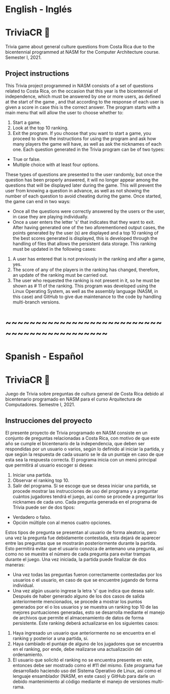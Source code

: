 # English - Inglés
# TriviaCR 🥇
Trivia game about general culture questions from Costa Rica due to the bicentennial programmed at NASM for the Computer Architecture course. Semester I, 2021.

## Project instructions
This Trivia project programmed in NASM consists of a set of questions related to Costa Rica, on the occasion that this year is the bicentennial of independence, which must be answered by one or more users, as defined at the start of the game , and that according to the response of each user is given a score in case this is the correct answer.
The program starts with a main menu that will allow the user to choose whether to:
1. Start a game.
2. Look at the top 10 ranking.
3. Exit the program.
If you choose that you want to start a game, you proceed to show the instructions for using the program and ask how many players the game will have, as well as ask the nicknames of each one.
Each question generated in the Trivia program can be of two types:
* True or false.
* Multiple choice with at least four options.

These types of questions are presented to the user randomly, but once the question has been properly answered, it will no longer appear among the questions that will be displayed later during the game. This will prevent the user from knowing a question in advance, as well as not showing the number of each question to avoid cheating during the game.
Once started, the game can end in two ways:
* Once all the questions were correctly answered by the users or the user, in case they are playing individually.
* Once a user enters the letter 's' that indicates that they want to exit.
After having generated one of the two aforementioned output cases, the points generated by the user (s) are displayed and a top 10 ranking of the best scores generated is displayed, this is developed through the handling of files that allows the persistent data storage. This ranking must be updated in the following cases:
1. A user has entered that is not previously in the ranking and after a game, yes.
2. The score of any of the players in the ranking has changed, therefore, an update of the ranking must be carried out.
3. The user who requested the ranking is not present in it, so he must be shown as # 11 of the ranking.
This program was developed using the Linux Operating System, as well as the assembly language (NASM, in this case) and GitHub to give due maintenance to the code by handling multi-branch versions. 

# ~~~~~~~~~~~~~~~~~~~~~~~~~~~~~~~~~~~~~~~~~~~


# Spanish - Español 
# TriviaCR 🥇
Juego de Trivia sobre preguntas de cultura general de Costa Rica debido al bicentenario programado en NASM para el curso Arquitectura de Computadores. Semestre I, 2021. 

## Instrucciones del proyecto
El presente proyecto de Trivia programado en NASM consiste en un conjunto de preguntas relacionadas a Costa Rica, con motivo de que este año se cumple el bicentenario de la independencia, que deben ser respondidas por un usuario o varios, según lo definido al iniciar la partida, y que según la respuesta de cada usuario se le da un puntaje en caso de que esta sea la respuesta correcta.
El programa inicia con un menú principal que permitirá al usuario escoger si desea:
1. Iniciar una partida.
2. Observar el ranking top 10.
3. Salir del programa.
Si se escoge que se desea iniciar una partida, se procede mostrar las instrucciones de uso del programa y a preguntar cuántos jugadores tendrá el juego, así como se procede a preguntar los nicknames de cada uno.
Cada pregunta generada en el programa de Trivia puede ser de dos tipos:
* Verdadero o falso.
* Opción múltiple con al menos cuatro opciones. 

Estos tipos de pregunta se presentan al usuario de forma aleatoria, pero una vez la pregunta fue debidamente contestada, esta dejará de aparecer entre las preguntas que se mostrarán posteriormente durante la partida. Esto permitirá evitar que el usuario conozca de antemano una pregunta, así como no se muestra el número de cada pregunta para evitar trampas durante el juego.
Una vez iniciada, la partida puede finalizar de dos maneras:
* Una vez todas las preguntas fueron correctamente contestadas por los usuarios o el usuario, en caso de que se encuentre jugando de forma individual.
* Una vez algún usuario ingrese la letra ‘s’ que indica que desea salir.
Después de haber generado alguno de los dos casos de salida anteriormente mencionados, se procede a mostrar los puntos generados por el o los usuarios y se muestra un ranking top 10 de las mejores puntuaciones generadas, esto se desarrolla mediante el manejo de archivos que permite el almacenamiento de datos de forma persistente. Este ranking deberá actualizarse en los siguientes casos:
1. Haya ingresado un usuario que anteriormente no se encuentra en el ranking y posterior a una partida, sí.
2. Haya cambiado el puntaje de alguno de los jugadores que se encuentra en el ranking, por ende, debe realizarse una actualización del ordenamiento.
3. El usuario que solicitó el ranking no se encuentra presente en este, entonces debe ser mostrado como el #11 del mismo.
Este programa fue desarrollado haciendo uso del Sistema Operativo de Linux, así como el lenguaje ensamblador (NASM, en este caso) y GitHub para darle un debido mantenimiento al código mediante el manejo de versiones multi-rama.


